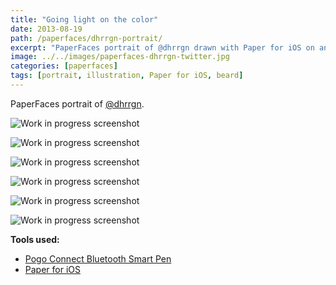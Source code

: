 ```yaml
---
title: "Going light on the color"
date: 2013-08-19
path: /paperfaces/dhrrgn-portrait/
excerpt: "PaperFaces portrait of @dhrrgn drawn with Paper for iOS on an iPad."
image: ../../images/paperfaces-dhrrgn-twitter.jpg
categories: [paperfaces]
tags: [portrait, illustration, Paper for iOS, beard]
---
```


PaperFaces portrait of [@dhrrgn](https://twitter.com/dhrrgn).

![Work in progress screenshot](../../images/paperfaces-dhrrgn-process-1-lg.jpg)

![Work in progress screenshot](../../images/paperfaces-dhrrgn-process-2-lg.jpg)

![Work in progress screenshot](../../images/paperfaces-dhrrgn-process-3-lg.jpg)

![Work in progress screenshot](../../images/paperfaces-dhrrgn-process-4-lg.jpg)

![Work in progress screenshot](../../images/paperfaces-dhrrgn-process-5-lg.jpg)

![Work in progress screenshot](../../images/paperfaces-dhrrgn-process-6-lg.jpg)

**Tools used:**

- [Pogo Connect Bluetooth Smart Pen](https://www.amazon.com/gp/product/B009K448L4/ref=as_li_ss_tl?ie=UTF8&camp=1789&creative=390957&creativeASIN=B009K448L4&linkCode=as2&tag=mademist-20)
- [Paper for iOS](https://paper.bywetransfer.com/)

